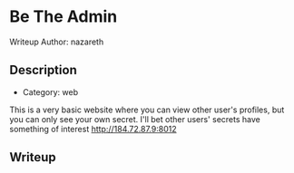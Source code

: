 # Be The Admin
Writeup Author: nazareth
## Description
* Category: web

This is a very basic website where you can view other user's profiles, but you can only see your own secret. I'll bet other users' secrets have something of interest
http://184.72.87.9:8012

## Writeup
